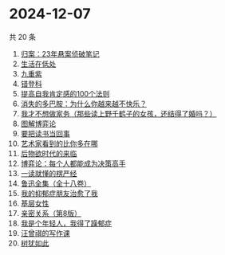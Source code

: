 # 2024-12-07

共 20 条

<!-- BEGIN WEREAD -->
<!-- 最后更新时间 2024-12-07 00:19:35 +0800 -->
1. [归案：23年悬案侦破笔记](https://weread.qq.com/web/bookDetail/bb032f20813ab9683g013c82)
1. [生活在低处](https://weread.qq.com/web/bookDetail/8f532800813ab96c5g0109f5)
1. [九重紫](https://weread.qq.com/web/bookDetail/96632d10577cfe966a6c42e)
1. [错登科](https://weread.qq.com/web/bookDetail/53332100813ab9612g015378)
1. [提高自我肯定感的100个法则](https://weread.qq.com/web/bookDetail/7b232300813ab9641g0174cf)
1. [消失的多巴胺：为什么你越来越不快乐？](https://weread.qq.com/web/bookDetail/de1326c0813ab9641g0144d7)
1. [我才不想做家务（那些读上野千鹤子的女孩，还结得了婚吗？）](https://weread.qq.com/web/bookDetail/800329f0813ab9643g0180bf)
1. [图解博弈论](https://weread.qq.com/web/bookDetail/09132dc0718f9709091a741)
1. [要把读书当回事](https://weread.qq.com/web/bookDetail/84332df0726cb9908433827)
1. [艺术家看到的比你多在哪](https://weread.qq.com/web/bookDetail/cc3321c0813ab9560g0146c1)
1. [后物欲时代的来临](https://weread.qq.com/web/bookDetail/1bb320f05cdab51bb976fed)
1. [博弈论：每个人都能成为决策高手](https://weread.qq.com/web/bookDetail/5d332c2072575dbf5d33fe2)
1. [一读就懂的楞严经](https://weread.qq.com/web/bookDetail/4bf32410813ab943bg014a4e)
1. [鲁迅全集（全十八卷）](https://weread.qq.com/web/bookDetail/801320b0717cc0898015b87)
1. [我的抑郁症朋友治愈了我](https://weread.qq.com/web/bookDetail/83032c30813ab95ffg015dfd)
1. [基层女性](https://weread.qq.com/web/bookDetail/d3c3209072646383d3ce031)
1. [亲密关系（第8版）](https://weread.qq.com/web/bookDetail/16832420813ab90f3g019f92)
1. [我是个年轻人，我得了躁郁症](https://weread.qq.com/web/bookDetail/58e324a0813ab9626g010237)
1. [汪曾祺的写作课](https://weread.qq.com/web/bookDetail/8f5320a07212b3c78f5fac4)
1. [树犹如此](https://weread.qq.com/web/bookDetail/cc532ba05e2d95cc51efb00)
<!-- END WEREAD -->